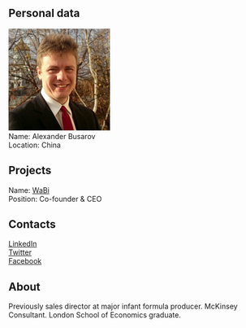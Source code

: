 ## Personal data
![alexander busarov photo](photo/alexander_busarov.jpg)  
Name:   Alexander Busarov  
Location: China  
## Projects 
Name: [WaBi](../projects/wabi.md)  
Position: Co-founder & CEO   
## Contacts
[LinkedIn](https://www.linkedin.com/in/alexanderbusarov/)    
[Twitter](https://twitter.com/abusarov)  
[Facebook](https://www.facebook.com/alexander.busarov.5)
## About
Previously sales director at major infant formula producer. McKinsey Consultant.
London School of Economics graduate.
